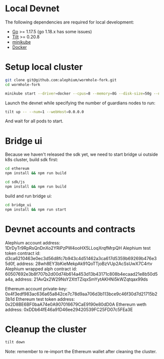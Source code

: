 # Local Devnet

The following dependencies are required for local development:

- [Go](https://golang.org/dl/) >= 1.17.5 (go 1.18.x has some issues)
- [Tilt](http://tilt.dev/) >= 0.20.8
- [minikube](https://kubernetes.io/docs/setup/learning-environment/minikube/)
- [Docker](https://docs.docker.com/engine/install/)

# Setup local cluster

```sh
git clone git@github.com:alephium/wormhole-fork.git
cd wormhole-fork
```

```sh
minikube start --driver=docker --cpus=8 --memory=8G --disk-size=50g --namespace=wormhole
```

Launch the devnet while specifying the number of guardians nodes to run:

```sh
tilt up -- --num=1 --webHost=0.0.0.0
```

And wait for all pods to start.

# Bridge ui

Because we haven't released the sdk yet, we need to start bridge ui outside k8s cluster, build sdk first:

```sh
cd ethereum
npm install && npm run build

cd sdk/js
npm install && npm run build
```

build and run bridge ui:

```sh
cd bridge_ui
npm install && npm run start
```

# Devnet accounts and contracts

Alephium account address: 1DrDyTr9RpRsQnDnXo2YRiPzPW4ooHX5LLoqXrqfMrpQH
Alephium test token contract id: d3ca6210463e0ec3d56d8fc7b943c4d51462a3ca617d5359b69269b476e35d0f, address: 28wh8EY3bKieMekpAk91QoTTjoBzVUp2AcSsUwX7C4rtv
Alephium wrapped alph contract id: 60507692e3b8f707b2d00d74b614a453d13b43171c808b4ecaad21e8b50d5a4a, address: 21AvQx2W29NsY2XttTZiqxSmYytAKHNi5kWZqtqax99ds

Ethereum account private-key: 0x4f3edf983ac636a65a842ce7c78d9aa706d3b113bce9c46f30d7d21715b23b1d
Ethereum test token address: 0x2D8BE6BF0baA74e0A907016679CaE9190e80dD0A
Ethereum weth address: 0xDDb64fE46a91D46ee29420539FC25FD07c5FEa3E

# Cleanup the cluster

```sh
tilt down
```

Note: remember to re-import the Ethereum wallet after cleaning the cluster.
